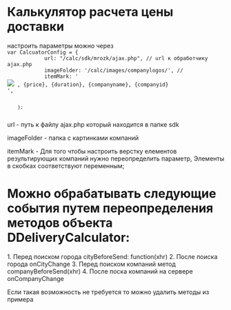 <h1>Калькулятор расчета цены доставки</h1>
настроить параметры можно через
<code>
var CalcuatorConfig = {
            url: "/calc/sdk/mrozk/ajax.php", // url к обработчику ajax.php
            imageFolder: '/calc/images/companylogos/', //
            itemMark: '<div><img src="{image}"/> , {price}, {duration}, {companyname}, {companyid}</div>',

        };
</code>
url - путь к файлу ajax.php который находится в папке sdk

imageFolder - папка с картинками компаний

itemMark - Для того чтобы настроить верстку елементов результирующих компаний нужно переопределить параметр, Элементы в скобках
соответствуют переменным;


<h1>Можно обрабатывать следующие  события путем переопределения методов объекта DDeliveryCalculator:</h1>
1. Перед поиском города cityBeforeSend: function(xhr)
2. После поиска города onCityChange
3. Перед поиском компаний метод companyBeforeSend(xhr)
4. После поска компаний на сервере onCompanyChange

<p>Если такая возможность не требуется то можно удалить методы из примера</p>

